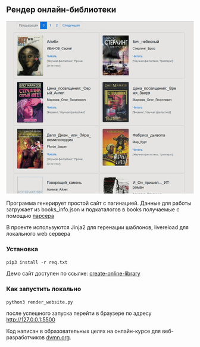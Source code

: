 ## Рендер онлайн-библиотеки
![Screenshot](library.gif)

Программа генерирует простой сайт с пагинацией.
Данные для работы загружает из books_info.json и подкаталогов в books получаемые с помощью 
[парсера](https://github.com/darkdkl/books-library-restyle)

В проекте используются Jinja2 для геренации шаблонов,
livereload для локального web сервера
### Установка
`
pip3 install -r req.txt
`

Демо сайт доступен по ссылке:
[create-online-library](https://darkdkl.github.io/create-online-library/index.html)

### Как запустить локально 
`python3 render_website.py
`

после успешного запуска перейти в браузере по адресу http://127.0.0.1:5500



Код написан в образовательных целях на онлайн-курсе для веб-разработчиков [dvmn.org](https://dvmn.org/).
